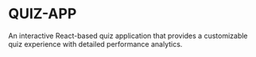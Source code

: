 # QUIZ-APP
An  interactive React-based quiz application that provides a customizable quiz experience with detailed performance analytics.
